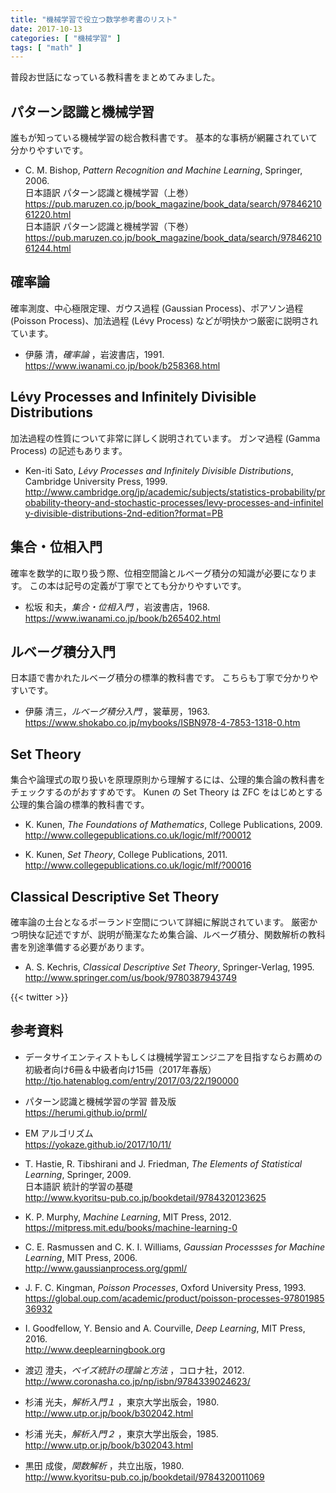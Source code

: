 ```yaml
---
title: "機械学習で役立つ数学参考書のリスト"
date: 2017-10-13
categories: [ "機械学習" ]
tags: [ "math" ]
---
```


普段お世話になっている教科書をまとめてみました。

## パターン認識と機械学習

誰もが知っている機械学習の総合教科書です。
基本的な事柄が網羅されていて分かりやすいです。

- C. M. Bishop, *Pattern Recognition and Machine Learning*, Springer, 2006.<br />
  日本語訳 パターン認識と機械学習（上巻）<br />
  <span style="word-break: break-all;">
  https://pub.maruzen.co.jp/book_magazine/book_data/search/9784621061220.html
  </span><br />
  日本語訳 パターン認識と機械学習（下巻）<br />
  <span style="word-break: break-all;">
  https://pub.maruzen.co.jp/book_magazine/book_data/search/9784621061244.html
  </span>

## 確率論
確率測度、中心極限定理、ガウス過程 (Gaussian Process)、ポアソン過程 (Poisson Process)、加法過程 (Lévy Process) などが明快かつ厳密に説明されています。

- 伊藤 清，*確率論* ，岩波書店，1991.<br />
  <span style="word-break: break-all;">
  https://www.iwanami.co.jp/book/b258368.html
  </span>

## Lévy Processes and Infinitely Divisible Distributions
加法過程の性質について非常に詳しく説明されています。
ガンマ過程 (Gamma Process) の記述もあります。

- Ken-iti Sato, *Lévy Processes and Infinitely Divisible Distributions*, Cambridge University Press, 1999.<br />
  <span style="word-break: break-all;">
  http://www.cambridge.org/jp/academic/subjects/statistics-probability/probability-theory-and-stochastic-processes/levy-processes-and-infinitely-divisible-distributions-2nd-edition?format=PB
  </span>

## 集合・位相入門
確率を数学的に取り扱う際、位相空間論とルベーグ積分の知識が必要になります。
この本は記号の定義が丁寧でとても分かりやすいです。

- 松坂 和夫，*集合・位相入門* ，岩波書店，1968.<br />
  <span style="word-break: break-all;">
  https://www.iwanami.co.jp/book/b265402.html
  </span>

## ルベーグ積分入門
日本語で書かれたルベーグ積分の標準的教科書です。
こちらも丁寧で分かりやすいです。

- 伊藤 清三，*ルベーグ積分入門* ，裳華房，1963.<br />
  <span style="word-break: break-all;">
  https://www.shokabo.co.jp/mybooks/ISBN978-4-7853-1318-0.htm
  </span>

## Set Theory
集合や論理式の取り扱いを原理原則から理解するには、公理的集合論の教科書をチェックするのがおすすめです。
Kunen の Set Theory は ZFC をはじめとする公理的集合論の標準的教科書です。

- K. Kunen, *The Foundations of Mathematics*, College Publications, 2009.<br />
  <span style="word-break: break-all;">
  http://www.collegepublications.co.uk/logic/mlf/?00012
  </span>

- K. Kunen, *Set Theory*, College Publications, 2011.<br />
  <span style="word-break: break-all;">
  http://www.collegepublications.co.uk/logic/mlf/?00016
  </span>

## Classical Descriptive Set Theory
確率論の土台となるポーランド空間について詳細に解説されています。
厳密かつ明快な記述ですが、説明が簡潔なため集合論、ルベーグ積分、関数解析の教科書を別途準備する必要があります。

- A. S. Kechris, *Classical Descriptive Set Theory*, Springer-Verlag, 1995.<br />
  <span style="word-break: break-all;">
  http://www.springer.com/us/book/9780387943749
  </span>

{{< twitter >}}

## 参考資料
- データサイエンティストもしくは機械学習エンジニアを目指すならお薦めの初級者向け6冊＆中級者向け15冊（2017年春版）<br />
  <span style="word-break: break-all;">
  http://tjo.hatenablog.com/entry/2017/03/22/190000
  </span>

- パターン認識と機械学習の学習 普及版<br />
  <span style="word-break: break-all;">
  https://herumi.github.io/prml/
  </span>

- EM アルゴリズム<br />
  <span style="word-break: break-all;">
  https://yokaze.github.io/2017/10/11/
  </span>

- T. Hastie, R. Tibshirani and J. Friedman, *The Elements of Statistical Learning*, Springer, 2009.<br />
  日本語訳 統計的学習の基礎<br />
  <span style="word-break: break-all;">
  http://www.kyoritsu-pub.co.jp/bookdetail/9784320123625
  </span>

- K. P. Murphy, *Machine Learning*, MIT Press, 2012.<br />
  <span style="word-break: break-all;">
  https://mitpress.mit.edu/books/machine-learning-0
  </span>

- C. E. Rasmussen and C. K. I. Williams, *Gaussian Processses for Machine Learning*, MIT Press, 2006.<br />
  <span style="word-break: break-all;">
  http://www.gaussianprocess.org/gpml/
  </span>

- J. F. C. Kingman, *Poisson Processes*, Oxford University Press, 1993.<br />
  <span style="word-break: break-all;">
  https://global.oup.com/academic/product/poisson-processes-9780198536932
  </span>

- I. Goodfellow, Y. Bensio and A. Courville, *Deep Learning*, MIT Press, 2016.<br />
  <span style="word-break: break-all;">
  http://www.deeplearningbook.org
  </span>

- 渡辺 澄夫，*ベイズ統計の理論と方法* ，コロナ社，2012.<br />
  <span style="word-break: break-all;">
  http://www.coronasha.co.jp/np/isbn/9784339024623/
  </span>

- 杉浦 光夫，*解析入門１* ，東京大学出版会，1980.<br />
  <span style="word-break: break-all;">
  http://www.utp.or.jp/book/b302042.html
  </span>

- 杉浦 光夫，*解析入門２* ，東京大学出版会，1985.<br />
  <span style="word-break: break-all;">
  http://www.utp.or.jp/book/b302043.html
  </span>

- 黒田 成俊，*関数解析* ，共立出版，1980.<br />
  <span style="word-break: break-all;">
  http://www.kyoritsu-pub.co.jp/bookdetail/9784320011069
  </span>

